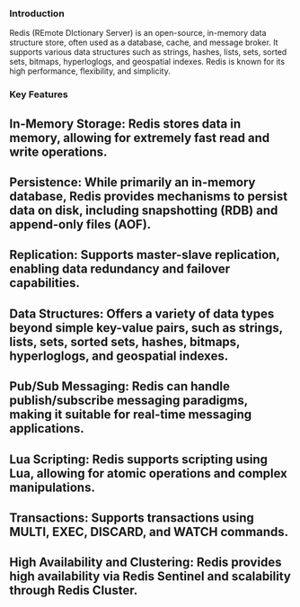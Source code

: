 ### Introduction
Redis (REmote DIctionary Server) is an open-source, in-memory data structure store, often used as a database, cache, and message broker. It supports various data structures such as strings, hashes, lists, sets, sorted sets, bitmaps, hyperloglogs, and geospatial indexes. Redis is known for its high performance, flexibility, and simplicity.

### Key Features
## In-Memory Storage: Redis stores data in memory, allowing for extremely fast read and write operations.
## Persistence: While primarily an in-memory database, Redis provides mechanisms to persist data on disk, including snapshotting (RDB) and append-only files (AOF).
## Replication: Supports master-slave replication, enabling data redundancy and failover capabilities.
## Data Structures: Offers a variety of data types beyond simple key-value pairs, such as strings, lists, sets, sorted sets, hashes, bitmaps, hyperloglogs, and geospatial indexes.
## Pub/Sub Messaging: Redis can handle publish/subscribe messaging paradigms, making it suitable for real-time messaging applications.
## Lua Scripting: Redis supports scripting using Lua, allowing for atomic operations and complex manipulations.
## Transactions: Supports transactions using MULTI, EXEC, DISCARD, and WATCH commands.
## High Availability and Clustering: Redis provides high availability via Redis Sentinel and scalability through Redis Cluster.